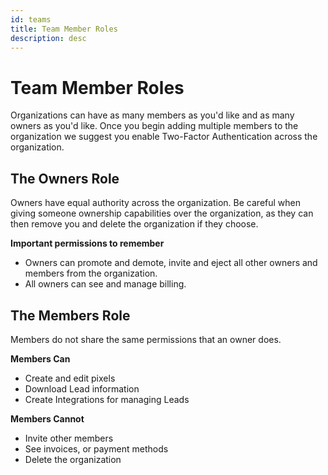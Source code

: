 ```yaml
---
id: teams
title: Team Member Roles
description: desc
---
```


# Team Member Roles

Organizations can have as many members as you'd like and as many owners as you'd like. Once you begin adding multiple members to the organization we suggest you enable Two-Factor Authentication across the organization.

## The Owners Role

Owners have equal authority across the organization. Be careful when giving someone ownership capabilities over the organization, as they can then remove you and delete the organization if they choose.

**Important permissions to remember**

- Owners can promote and demote, invite and eject all other owners and members from the organization.
- All owners can see and manage billing.

## The Members Role

Members do not share the same permissions that an owner does.

**Members Can**

- Create and edit pixels
- Download Lead information
- Create Integrations for managing Leads

**Members Cannot**

- Invite other members
- See invoices, or payment methods
- Delete the organization
